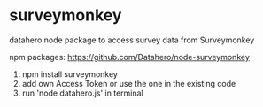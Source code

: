 # surveymonkey

datahero node package to access survey data from Surveymonkey

npm packages: https://github.com/Datahero/node-surveymonkey

1) npm install surveymonkey
2) add own Access Token or use the one in the existing code
3) run 'node datahero.js' in terminal
